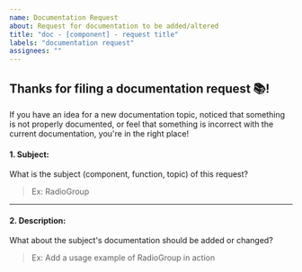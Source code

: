 ```yaml
---
name: Documentation Request
about: Request for documentation to be added/altered
title: "doc - [component] - request title"
labels: "documentation request"
assignees: ""
---
```


## Thanks for filing a documentation request 📚!

If you have an idea for a new documentation topic, noticed that something is not properly documented, or feel that something is incorrect with the current documentation, you're in the right place!

#### 1. Subject:

What is the subject (component, function, topic) of this request?

> Ex: RadioGroup

---

#### 2. Description:

What about the subject's documentation should be added or changed?

> Ex: Add a usage example of RadioGroup in action